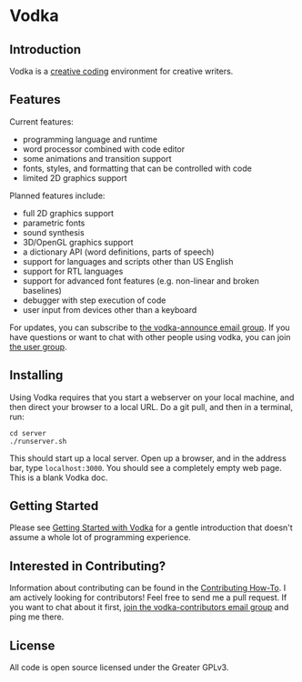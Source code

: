 # Vodka

## Introduction

Vodka is a [creative coding](https://en.wikipedia.org/wiki/Creative_coding) environment for creative writers.

## Features

Current features:

- programming language and runtime
- word processor combined with code editor
- some animations and transition support
- fonts, styles, and formatting that can be controlled with code
- limited 2D graphics support

Planned features include:

- full 2D graphics support
- parametric fonts
- sound synthesis
- 3D/OpenGL graphics support
- a dictionary API (word definitions, parts of speech)
- support for languages and scripts other than US English
- support for RTL languages
- support for advanced font features (e.g. non-linear and broken baselines)
- debugger with step execution of code
- user input from devices other than a keyboard

For updates, you can subscribe to [the vodka-announce email group](https://groups.google.com/g/vodka-announce). If you have questions or
want to chat with other people using vodka, you can join [the user group](https://groups.google.com/g/vodka-users).

## Installing

Using Vodka requires that you start a webserver on your local machine, and then direct your browser to a local URL. Do a git pull, and then in a terminal, run:

	cd server
	./runserver.sh

This should start up a local server. Open up a browser, and in the address bar, type `localhost:3000`. You should see a completely empty web page. This is a blank Vodka doc.

## Getting Started

Please see [Getting Started with Vodka](./GETTINGSTARTED.md) for a gentle introduction that doesn't assume a whole lot of programming experience.

## Interested in Contributing?

Information about 
contributing can be found in the [Contributing How-To](./GUIDETOCONTRIBUTING.md). I am actively looking for contributors! Feel free to send me a pull request. If you want to chat about it first, [join the vodka-contributors email group](https://groups.google.com/g/vodka-contributors) and ping me there. 

## License

All code is open source licensed under the Greater GPLv3.
